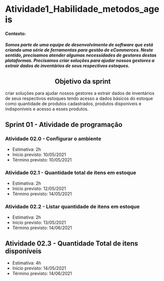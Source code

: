 # Atividade1_Habilidade_metodos_ageis

 #### Contexto:

 ##### Somos parte de uma equipe de desenvolvimento de software que está criando uma série de ferramentas para gestão de eCommerces. Neste sentido, precisamos atender algumas necessidades de gestores destas plataformas. Precisamos criar soluções para ajudar nossos gestores a extrair dados de inventários de seus respectivos estoques.
<h2 align="center">  Objetivo da sprint  </h2>
 <p>criar soluções para ajudar nossos gestores a extrair dados de inventários de seus respectivos estoques tendo acesso a dados básicos do estoque como quantidade de produtos cadastrados, produtos disponíveis e indisponíveis e acesso a esses produtos.</p>


## Sprint 01 - Atividade de programação

### Atividade 02.0 - Configurar o ambiente
- Estimativa: 2h
- Início previsto: 10/05/2021
- Término previsto: 10/05/2021

### Atividade 02.1 - Quantidade total de itens em estoque
- Estimativa: 2h
- Início previsto: 12/05/2021
- Término previsto: 14/05/2021

### Atividade 02.2 - Listar quantidade de itens em estoque
- Estimativa: 2h
- Início previsto: 13/05/2021
- Término previsto: 14/06/2021

## Atividade 02.3 - Quantidade Total de itens disponíveis
- Estimativa: 4h
- Início previsto: 14/05/2021
- Término previsto: 14/06/2021



